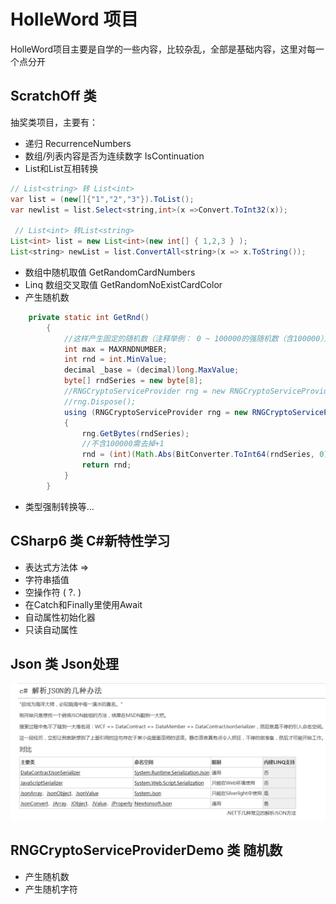 # HolleWord 项目

 HolleWord项目主要是自学的一些内容，比较杂乱，全部是基础内容，这里对每一个点分开

## ScratchOff 类
抽奖类项目，主要有：
+ 递归 RecurrenceNumbers
+ 数组/列表内容是否为连续数字 IsContinuation
+ List<string>和List<int>互相转换
``` java
// List<string> 转 List<int>
var list = (new[]{"1","2","3"}).ToList();
var newlist = list.Select<string,int>(x =>Convert.ToInt32(x));

 // List<int> 转List<string> 
List<int> list = new List<int>(new int[] { 1,2,3 } );
List<string> newList = list.ConvertAll<string>(x => x.ToString());
```
+ 数组中随机取值 GetRandomCardNumbers
+ Linq 数组交叉取值 GetRandomNoExistCardColor
+ 产生随机数
``` java
    private static int GetRnd()
        {
            //这样产生固定的随机数（注释举例： 0 ~ 100000的强随机数（含100000））
            int max = MAXRNDNUMBER;
            int rnd = int.MinValue;
            decimal _base = (decimal)long.MaxValue;
            byte[] rndSeries = new byte[8];
            //RNGCryptoServiceProvider rng = new RNGCryptoServiceProvider();
            //rng.Dispose();
            using (RNGCryptoServiceProvider rng = new RNGCryptoServiceProvider())
            {
                rng.GetBytes(rndSeries);
                //不含100000需去掉+1
                rnd = (int)(Math.Abs(BitConverter.ToInt64(rndSeries, 0)) / _base * (max + 1));
                return rnd;
            }
        }
```
+ 类型强制转换等...

## CSharp6 类 C#新特性学习
+ 表达式方法体 =>
+ 字符串插值
+ 空操作符 ( ?. )
+ 在Catch和Finally里使用Await
+ 自动属性初始化器
+ 只读自动属性


## Json 类 Json处理
![Alt text](Images/Json.png)


## RNGCryptoServiceProviderDemo 类 随机数
+ 产生随机数
+ 产生随机字符
